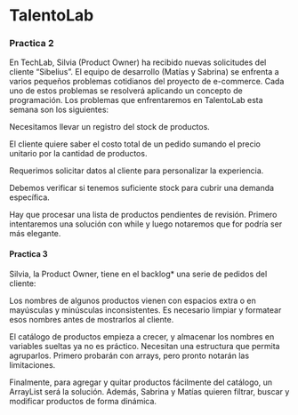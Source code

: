 # TalentoLab

### Practica 2

En TechLab, Silvia (Product Owner) ha recibido nuevas solicitudes del cliente “Sibelius”. El equipo de desarrollo (Matías y Sabrina) se enfrenta a varios pequeños problemas cotidianos del proyecto de e-commerce. Cada uno de estos problemas se resolverá aplicando un concepto de programación. Los problemas que enfrentaremos en TalentoLab esta semana son los siguientes:

Necesitamos llevar un registro del stock de productos.

El cliente quiere saber el costo total de un pedido sumando el precio unitario por la cantidad de productos.

Requerimos solicitar datos al cliente para personalizar la experiencia.

Debemos verificar si tenemos suficiente stock para cubrir una demanda específica.

Hay que procesar una lista de productos pendientes de revisión. Primero intentaremos una solución con while y luego notaremos que for podría ser más elegante.

#### Practica 3

Silvia, la Product Owner, tiene en el backlog* una serie de pedidos del cliente:

Los nombres de algunos productos vienen con espacios extra o en mayúsculas y minúsculas inconsistentes. Es necesario limpiar y formatear esos nombres antes de mostrarlos al cliente.

El catálogo de productos empieza a crecer, y almacenar los nombres en variables sueltas ya no es práctico. Necesitan una estructura que permita agruparlos. Primero probarán con arrays, pero pronto notarán las limitaciones.

Finalmente, para agregar y quitar productos fácilmente del catálogo, un ArrayList será la solución. Además, Sabrina y Matías quieren filtrar, buscar y modificar productos de forma dinámica.
